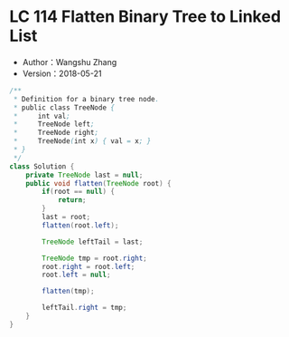# LC 114 Flatten Binary Tree to Linked List

* Author：Wangshu Zhang
* Version：2018-05-21

```Java
/**
 * Definition for a binary tree node.
 * public class TreeNode {
 *     int val;
 *     TreeNode left;
 *     TreeNode right;
 *     TreeNode(int x) { val = x; }
 * }
 */
class Solution {
    private TreeNode last = null;
    public void flatten(TreeNode root) {
        if(root == null) {
            return;
        }
        last = root;
        flatten(root.left);

        TreeNode leftTail = last;

        TreeNode tmp = root.right;
        root.right = root.left;
        root.left = null;

        flatten(tmp);

        leftTail.right = tmp;
    }
}
```
